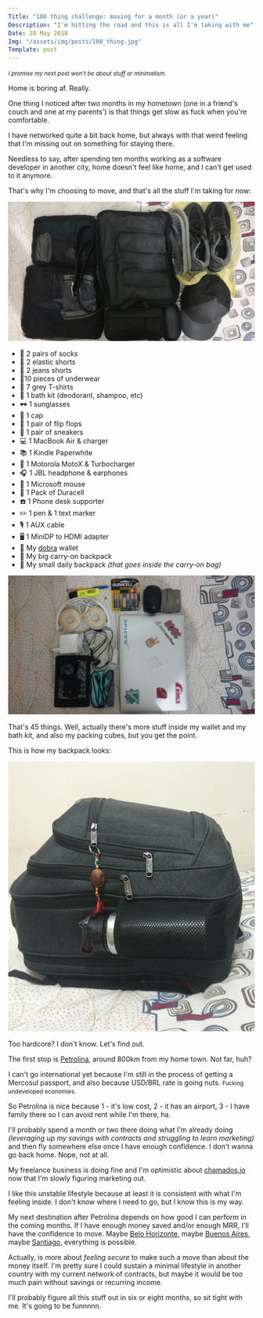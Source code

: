 ```yaml
---
Title: "100 thing challenge: moving for a month (or a year)"
Description: "I'm hitting the road and this is all I'm taking with me"
Date: 28 May 2018
Img: "/assets/img/posts/100_thing.jpg"
Template: post
---
```


<small>_I promise my next post won't be about stuff or minimalism._</small>

Home is boring af. Really.

One thing I noticed after two months in my hometown (one in a friend's couch and one at my parents') is that things get slow as fuck when you're comfortable.

I have networked quite a bit back home, but always with that weird feeling that I'm missing out on something for staying there.

Needless to say, after spending ten months working as a software developer in another city, home doesn't feel like home, and I can't get used to it anymore.

That's why I'm choosing to move, and that's all the stuff I'm taking for now:

![clothes](/assets/img/posts/100_thing_clothes.jpg)

- 👞 2 pairs of socks
- 👖 2 elastic shorts
- 👖 2 jeans shorts
- 👙10 pieces of underwear
- 👕 7 grey T-shirts
- 🛁 1 bath kit (deodorant, shampoo, etc)
- 🕶️ 1 sunglasses
- 🎩 1 cap
- 👡 1 pair of flip flops
- 👟 1 pair of sneakers
- 💻 1 MacBook Air & charger
- 📚 1 Kindle Paperwhite
- 📱 1 Motorola MotoX & Turbocharger
- 🎧 1 JBL headphone & earphones
- 🐁 1 Microsoft mouse
- 🔋 1 Pack of Duracell
- ☎️ 1 Phone desk supporter
- ✏️ 1 pen & 1 text marker
- 🎙️ 1 AUX cable
- 🖥 1 MiniDP to HDMI adapter
- 👛 My [dobra](https://querodobra.com.br) wallet
- 🎒 My big carry-on backpack
- 💼 My small daily backpack _(that goes inside the carry-on bag)_

![tech stuff](/assets/img/posts/100_thing.jpg)

That's 45 things. Well, actually there's more stuff inside my wallet and my bath kit, and also my packing cubes, but you get the point.

This is how my backpack looks:

![backpack](/assets/img/posts/100_thing_backpack.jpg)

Too hardcore? I don't know. Let's find out.

The first stop is [Petrolina](https://en.wikipedia.org/wiki/Petrolina), around 800km from my home town. Not far, huh?

I can't go international yet because I'm still in the process of getting a Mercosul passport, and also because USD/BRL rate is going nuts. <small>Fucking undeveloped economies.</small>

So Petrolina is nice because 1 - it's low cost, 2 - it has an airport, 3 - I have family there so I can avoid rent while I'm there, ha.

I'll probably spend a month or two there doing what I'm already doing _(leveraging up my savings with contracts and struggling to learn marketing)_ and then fly somewhere else once I have enough confidence. I don't wanna go back home. Nope, not at all.

My freelance business is doing fine and I'm optimistic about [chamados.io](https://chamados.io) now that I'm slowly figuring marketing out.

I like this unstable lifestyle because at least it is consistent with what I'm feeling inside. I don't know where I need to go, but I know this is my way.

My next destination after Petrolina depends on how good I can perform in the coming months. If I have enough money saved and/or enough MRR, I'll have the confidence to move. Maybe [Belo Horizonte](https://en.wikipedia.org/wiki/Belo_Horizonte), maybe [Buenos Aires](https://en.wikipedia.org/wiki/Buenos_Aires), maybe [Santiago](https://en.wikipedia.org/wiki/Santiago), everything is possible.

Actually, is more about _feeling secure_ to make such a move than about the money itself. I'm pretty sure I could sustain a minimal lifestyle in another country with my current network of contracts, but maybe it would be too much pain without savings or recurring income.

I'll probably figure all this stuff out in six or eight months, so sit tight with me. It's going to be funnnnn.